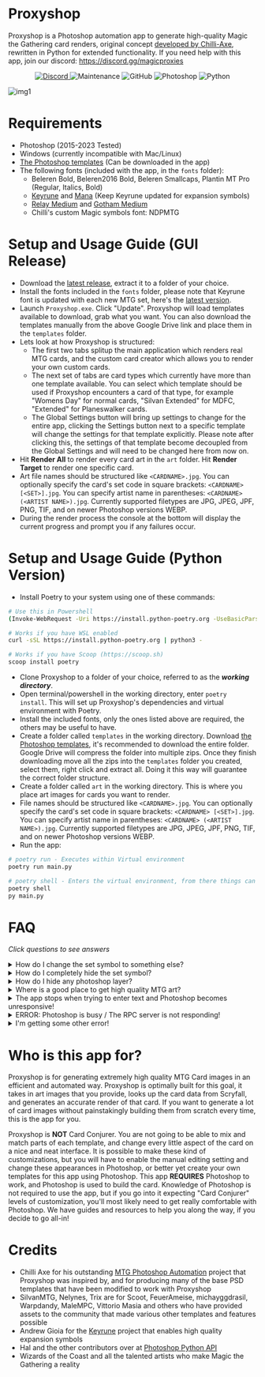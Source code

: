# Proxyshop
Proxyshop is a Photoshop automation app to generate high-quality Magic the Gathering card renders, original concept [developed by Chilli-Axe](https://github.com/chilli-axe/mtg-photoshop-automation), rewritten in Python for extended functionality. 
If you need help with this app, join our discord: https://discord.gg/magicproxies

<p align="center">
  <a href="https://discord.gg/magicproxies">
    <img alt="Discord" src="https://img.shields.io/discord/889831317066358815?label=Discord&style=plastic">
  </a>
  <img alt="Maintenance" src="https://img.shields.io/badge/Maintained%3F-yes-brightgreen?style=plastic">
  <img alt="GitHub" src="https://img.shields.io/github/license/MrTeferi/MTG-Proxyshop?color=1082C2&style=plastic">
  <img alt="Photoshop" src="https://img.shields.io/badge/photoshop-CC 2015--2023-informational?style=plastic">
  <img alt="Python" src="https://img.shields.io/badge/python-3.7%2B-yellow?style=plastic">
</p>

![img1](https://i.imgur.com/OJrXeqj.jpg)

# Requirements
  * Photoshop (2015-2023 Tested)
  * Windows (currently incompatible with Mac/Linux)
  * [The Photoshop templates](https://drive.google.com/drive/u/1/folders/1moEdGmpAJloW4htqhrdWZlleyIop_z1W) (Can be downloaded in the app)
  * The following fonts (included with the app, in the `fonts` folder):
    * Beleren Bold, Beleren2016 Bold, Beleren Smallcaps, Plantin MT Pro (Regular, Italics, Bold)
    * [Keyrune](https://keyrune.andrewgioia.com/) and [Mana](https://mana.andrewgioia.com/) (Keep Keyrune updated for expansion symbols)
    * [Relay Medium](https://www.fontsmarket.com/font-download/relay-medium) and [Gotham Medium](https://fontsgeek.com/fonts/Gotham-Medium)
    * Chilli's custom Magic symbols font: NDPMTG

# Setup and Usage Guide (GUI Release)
* Download the [latest release](https://github.com/MrTeferi/MTG-Proxyshop/releases), extract it to a folder of your choice.
* Install the fonts included in the `fonts` folder, please note that Keyrune font is updated with each new MTG set, here's the [latest version](https://github.com/andrewgioia/keyrune/raw/master/fonts/keyrune.ttf).
* Launch `Proxyshop.exe`. Click "Update". Proxyshop will load templates available to download, grab what you want. You can also download the templates manually from the above Google Drive link and place them in the `templates` folder.
* Lets look at how Proxyshop is structured:
  * The first two tabs splitup the main application which renders real MTG cards, and the custom card creator which allows you to render your own custom cards.
  * The next set of tabs are card types which currently have more than one template available. You can select which template should be used if Proxyshop encounters a card of that type, for example "Womens Day" for normal cards, "Silvan Extended" for MDFC, "Extended" for Planeswalker cards.
  * The Global Settings button will bring up settings to change for the entire app, clicking the Settings button next to a specific template will change the settings for that template explicitly. Please note after clicking this, the settings of that template become decoupled from the Global Settings and will need to be changed here from now on.
* Hit **Render All** to render every card art in the `art` folder. Hit **Render Target** to render one specific card.
* Art file names should be structured like `<CARDNAME>.jpg`. You can optionally specify the card's set code in square brackets: 
`<CARDNAME> [<SET>].jpg`. You can specify artist name in parentheses: `<CARDNAME> (<ARTIST NAME>).jpg`. Currently supported 
filetypes are JPG, JPEG, JPF, PNG, TIF, and on newer Photoshop versions WEBP.
* During the render process the console at the bottom will display the current progress and prompt you if any failures occur.

# Setup and Usage Guide (Python Version)
* Install Poetry to your system using one of these commands:
```bash
# Use this in Powershell
(Invoke-WebRequest -Uri https://install.python-poetry.org -UseBasicParsing).Content | py -

# Works if you have WSL enabled
curl -sSL https://install.python-poetry.org | python3 -

# Works if you have Scoop (https://scoop.sh)
scoop install poetry
```
* Clone Proxyshop to a folder of your choice, referred to as the ***working directory***.
* Open terminal/powershell in the working directory, enter `poetry install`. This will set up Proxyshop's dependencies 
and virtual environment with Poetry.
* Install the included fonts, only the ones listed above are required, the others may be useful to have.
* Create a folder called `templates` in the working directory. Download [the Photoshop templates](https://drive.google.com/drive/u/1/folders/1moEdGmpAJloW4htqhrdWZlleyIop_z1W), 
it's recommended to download the entire folder. Google Drive will compress the folder into multiple zips. Once they finish
downloading move all the zips into the `templates` folder you created, select them, right click and extract all. Doing it
this way will guarantee the correct folder structure.
* Create a folder called `art` in the working directory. This is where you place art images for cards you want to render.
* File names should be structured like `<CARDNAME>.jpg`. You can optionally specify the card's set code in square brackets: 
`<CARDNAME> [<SET>].jpg`. You can specify artist name in parentheses: `<CARDNAME> (<ARTIST NAME>).jpg`. Currently supported 
filetypes are JPG, JPEG, JPF, PNG, TIF, and on newer Photoshop versions WEBP.
* Run the app: 
```bash
# poetry run - Executes within Virtual environment
poetry run main.py

# poetry shell - Enters the virtual environment, from there things can be executed normally
poetry shell
py main.py
```

# FAQ 

_Click questions to see answers_

<details>
<summary>How do I change the set symbol to something else?</summary>
  
For default and classic symbol modes, Head over to https://keyrune.andrewgioia.com/cheatsheet.html, you can use any of these symbols for the set symbol for your cards.
Copy the SET CODE of the symbol you want, for example SOI (Shadows Over Innistrad), it'll be the code after "ss-". Then enter this code on the "Default Symbol" setting.
Then enable "Force Default Symbol" to always use this symbol. If you'd like to customize the look of this symbol, you need to add it to `src/data/custom_symbols.json`.
Look at how symbols are defined in `src/data/symbols.json` for guidance.

For SVG symbol mode, change Default Symbol to a 2-4 letter code of your choice, and enable "Force Default Symbol". Head over to `src/img/symbols` and create a folder named 
according to that code, or if you just want to use an existing symbol you can keep it the way it is. If making a custom symbol, add the SVG files to the folder you 
created, named according to the first letter of rarity (in caps). That symbol will now be used for future renders.
  
</details>
<details>
<summary>How do I completely hide the set symbol?</summary>
  
In Proxyshop global settings (or settings for a given template) change Symbol Rendering to None. This disables the expansion symbol.
  
</details>
<details>
<summary>How do I hide any photoshop layer?</summary>
  
In the Photoshop template of your choice, change the opacity to 0 on the layer you wish to hide.
You can use this method to hide anything. This is safer than just disabling the layer because layers
may be forcibly enabled and disabled by the app, its also safer than deleting the layer because this
may cause errors on some templates.
  
</details>
<details>
<summary>Where is a good place to get high quality MTG art?</summary>
  
Your best source is going to be [MTG Pics](https://mtgpics.com), to improve art quality even more you can look into upscaling with Topaz/Chainner/ESRGAN.
On our [discord](https://discord.gg/magicproxies) we provide a lot of resources for learning how to upscale art easily and effectively.
Also for mass downloading art, view my other project: [MTG Art Downloader](https://github.com/MrTeferi/MTG-Art-Downloader)
  
</details>
<details>
<summary>The app stops when trying to enter text and Photoshop becomes unresponsive!</summary>
  
There is a known [bug](https://github.com/MrTeferi/MTG-Proxyshop/issues/9) where Photoshop crashes when trying to enter too much text into a text box, it should be fixed but could theoretically happen on newer/plugin templates that don't make the text box big enough.
The best way to fix this is open the template in Photoshop, and expand the bottom edge of the Rules text boxes (creature and noncreature).
  
</details>
<details>
<summary>ERROR: Photoshop is busy / The RPC server is not responding!</summary>

This is one of the more rare but obnoxious errors that can happen on some systems. We don't know definitively what causes it, but it can
usually be fixed. Try these options in order until something works:
- Close Photoshop and Proxyshop, then run both Photoshop and Proxyshop as Administrator, try rendering something.
- Close both of them, then hold ALT + CTRL + SHIFT while launching Photoshop, then launch Proxyshop, try again.
- Restart your computer, then start both and try again.
- If you have any particularly over-defensive antivirus software running that may be interfering with Proxyshop 
connecting to Photoshop, such as Avast, Norton, etc, close your antivirus software, relaunch both, and try again.
- If you have installed two versions of Photoshop, have a really outdated version of Photoshop, or think your installation of Photoshop
could be damaged, corrupted, or otherwise messed up in some way, you might have to uninstall all versions of Photoshop from Windows 
completely and reinstall the latest version of Photoshop you have available. Generally, Proxyshop works best with the newest version of 
Photoshop, because Photoshop has improved substantially over the years.
- If all of these fail to fix the issue, please join our Discord (linked at the top) and provide the error log from `logs/error.txt` in
your Proxyshop directory, so we can help find the cause.

</details>
<details>
<summary>I'm getting some other error!</summary>

In your proxyshop directory, look for a folder named `logs`, inside that folder you should see `error.txt`, check the last error log in that file. If the error isn't obvious, join our Discord and feel free to ask for help in the #Proxyshop channel.

</details>

# Who is this app for?
Proxyshop is for generating extremely high quality MTG Card images in an efficient and automated way. Proxyshop is optimally built
for this goal, it takes in art images that you provide, looks up the card data from Scryfall, and generates an accurate render of that
card. If you want to generate a lot of card images without painstakingly building them from scratch every time, this is the 
app for you.

Proxyshop is **NOT** Card Conjurer. You are not going to be able to mix and match parts of each template, and change every little aspect
of the card on a nice and neat interface. It is possible to make these kind of customizations, but you will have to enable the manual 
editing setting and change these appearances in Photoshop, or better yet create your own templates for this app using Photoshop. 
This app **REQUIRES** Photoshop to work, and Photoshop is used to build the card. Knowledge of Photoshop is not required to use the 
app, but if you go into it expecting "Card Conjurer" levels of customization, you'll most likely need to get really comfortable 
with Photoshop. We have guides and resources to help you along the way, if you decide to go all-in!

# Credits
* Chilli Axe for his outstanding [MTG Photoshop Automation](https://github.com/chilli-axe/mtg-photoshop-automation) project that Proxyshop was inspired by, and for producing many of the base PSD templates that have been modified to work with Proxyshop
* SilvanMTG, Nelynes, Trix are for Scoot, FeuerAmeise, michayggdrasil, Warpdandy, MaleMPC, Vittorio Masia and others who have provided assets to the community that made various other templates and features possible
* Andrew Gioia for the [Keyrune](https://github.com/andrewgioia/keyrune) project that enables high quality expansion symbols
* Hal and the other contributors over at [Photoshop Python API](https://github.com/loonghao/photoshop-python-api)
* Wizards of the Coast and all the talented artists who make Magic the Gathering a reality
